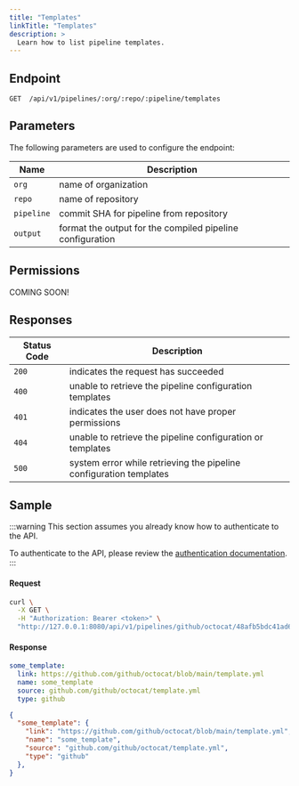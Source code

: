 ```yaml
---
title: "Templates"
linkTitle: "Templates"
description: >
  Learn how to list pipeline templates.
---
```


## Endpoint

```
GET  /api/v1/pipelines/:org/:repo/:pipeline/templates
```

## Parameters

The following parameters are used to configure the endpoint:

| Name       | Description                                               |
|------------|-----------------------------------------------------------|
| `org`      | name of organization                                      |
| `repo`     | name of repository                                        |
| `pipeline` | commit SHA for pipeline from repository                   |
| `output`   | format the output for the compiled pipeline configuration |

## Permissions

COMING SOON!

## Responses

| Status Code | Description                                                        |
| ----------- |--------------------------------------------------------------------|
| `200`       | indicates the request has succeeded                                |
| `400`       | unable to retrieve the pipeline configuration templates            |
| `401`       | indicates the user does not have proper permissions                |
| `404`       | unable to retrieve the pipeline configuration or templates         |
| `500`       | system error while retrieving the pipeline configuration templates |

## Sample

:::warning
This section assumes you already know how to authenticate to the API.

To authenticate to the API, please review the [authentication documentation](/docs/reference/api/authentication/).
:::

#### Request

```sh
curl \
  -X GET \
  -H "Authorization: Bearer <token>" \
  "http://127.0.0.1:8080/api/v1/pipelines/github/octocat/48afb5bdc41ad69bf22588491333f7cf71135163/templates"
```

#### Response

```yaml
some_template:
  link: https://github.com/github/octocat/blob/main/template.yml
  name: some_template
  source: github.com/github/octocat/template.yml
  type: github
```

```json
{
  "some_template": {
    "link": "https://github.com/github/octocat/blob/main/template.yml",
    "name": "some_template",
    "source": "github.com/github/octocat/template.yml",
    "type": "github"
  },
}
```
